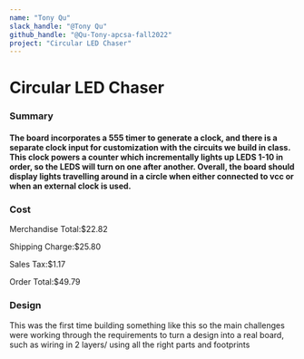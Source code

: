 ```yaml
---
name: "Tony Qu"
slack_handle: "@Tony Qu"
github_handle: "@Qu-Tony-apcsa-fall2022"
project: "Circular LED Chaser"
---
```


# Circular LED Chaser

### Summary
#### The board incorporates a 555 timer to generate a clock, and there is a separate clock input for customization with the circuits we build in class. This clock powers a counter which incrementally lights up LEDS 1-10 in order, so the LEDS will turn on one after another. Overall, the board should display lights travelling around in a circle when either connected to vcc or when an external clock is used.

### Cost
Merchandise Total:$22.82

Shipping Charge:$25.80

Sales Tax:$1.17

Order Total:$49.79

### Design
This was the first time building something like this so the main challenges were working through the requirements to turn a design into a real board, such as wiring in 2 layers/ using all the right parts and footprints
